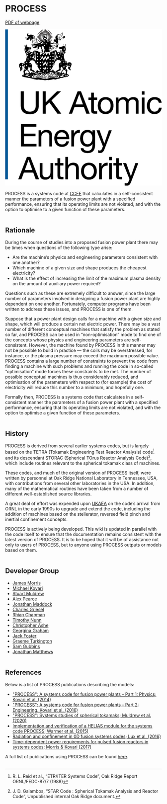 # PROCESS
[PDF of webpage](pdf/index.pdf)

<img
    title="UKAEA logo"
    src="images/ukaea-logo.png"
    alt="ukaea-logo.png"
    class="logo"
    >

PROCESS is a systems code at [CCFE](http://www.ccfe.ac.uk/) that calculates in a 
self-consistent manner the parameters of a fusion power plant with a specified 
performance, ensuring that its operating limits are not violated, and with the option 
to optimise to a given function of these parameters.
<br><br>

## Rationale

During the course of studies into a proposed fusion power plant there may be times 
when questions of the following type arise:

* Are the machine’s physics and engineering parameters consistent with one another?
* Which machine of a given size and shape produces the cheapest electricity?
* What is the effect of increasing the limit of the maximum plasma density on the 
  amount of auxiliary power required?

Questions such as these are extremely difficult to answer, since the large number of 
parameters involved in designing a fusion power plant are highly dependent on one 
another. Fortunately, computer programs have been written to address these issues, 
and PROCESS is one of them.

Suppose that a power plant design calls for a machine with a given size and 
shape, which will produce a certain net electric power. There may be a vast number of 
different conceptual machines that satisfy the problem as stated so far, and PROCESS 
can be used in “non-optimisation” mode to find one of the concepts whose physics and engineering 
parameters are self-consistent. However, the machine found by PROCESS in this manner may 
not be possible to build in practice — the coils may be overstressed, for instance, or 
the plasma pressure may exceed the maximum possible value. PROCESS contains a large number 
of constraints to prevent the code from finding a machine with such problems and running 
the code in so-called “optimisation” mode forces these constraints to be met. The number 
of possible conceptual machines is thus considerably reduced, and optimisation of the 
parameters with respect to (for example) the cost of electricity will reduce this number to a 
minimum, and hopefully one.

Formally then, PROCESS is a systems code that calculates in a self-consistent manner 
the parameters of a fusion power plant with a specified performance, ensuring that its 
operating limits are not violated, and with the option to optimise a given function of 
these parameters.
<br><br>

## History

PROCESS is derived from several earlier systems codes, but is largely based on the 
TETRA (Tokamak Engineering Test Reactor Analysis) code[^1] and its descendant STORAC 
(Spherical TOrus Reactor Analysis Code)[^2], which include routines relevant to the 
spherical tokamak class of machines.

These codes, and much of the original version of PROCESS itself, were written by 
personnel at Oak Ridge National Laboratory in Tennessee, USA, with contributions from 
several other laboratories in the USA. In addition, many of the mathematical 
routines have been taken from a number of different well-established source libraries.

A great deal of effort was expended upon 
[UKAEA](https://www.gov.uk/government/organisations/uk-atomic-energy-authority) on 
the code’s arrival from ORNL in the early 1990s to upgrade and extend the code, 
including the addition of machines based on the stellerator, reversed field pinch 
and inertial confinement concepts.

PROCESS is actively being developed. This wiki is updated in parallel with the code 
itself to ensure that the documentation remains consistent with the latest version of PROCESS. 
It is to be hoped that it will be of assistance not only to users of PROCESS, but 
to anyone using PROCESS outputs or models based on them.
<br><br>

## Developer Group

- [James Morris](mailto:james.morris2@ukaea.uk)
- [Michael Kovari](mailto:michael.kovari@ukaea.uk)
- [Stuart Muldrew](mailto:stuart.muldrew@ukaea.uk)
- [Alex Pearce](mailto:alexander.pearce@ukaea.uk)
- [Jonathan Maddock](mailto:jonathan.maddock@ukaea.uk)
- [Charles Griesel](mailto:charles.griesel@ukaea.uk)
- [Rhian Chapman](mailto:rhian.chapman@ukaea.uk)
- [Timothy Nunn](mailto:timothy.nunn@ukaea.uk)
- [Christopher Ashe](mailto:christopher.ashe@ukaea.uk)
- [Georgina Graham](mailto:georgina.graham@ukaea.uk)
- [Jack Foster](mailto:jack.foster@ukaea.uk)
- [Graeme Turkington](mailto:graeme.turkington@ukaea.uk)
- [Sam Gubbins](mailto:sam.gubbins@ukaea.uk)
- [Jonathan Matthews](mailto:jonathan.matthews@ukaea.uk)
<br><br>

## References

Below is a list of PROCESS publications describing the models:

- ["PROCESS": A systems code for fusion power plants - Part 1: 
  Physics; Kovari et al. (2014)](http://www.sciencedirect.com/science/article/pii/S0920379614005961)
- ["PROCESS": A systems code for fusion power plants - Part 2: 
Engineering, Kovari et al. (2016)](https://www.sciencedirect.com/science/article/pii/S0920379616300072)
- ["PROCESS": Systems studies of spherical tokamaks; Muldrew et al. (2020)](https://www.sciencedirect.com/science/article/pii/S0920379620300788)
- [Implementation and verification of a HELIAS module for the systems code PROCESS; Warmer et al. (2015)](https://www.sciencedirect.com/science/article/pii/S0920379614006656?via%3Dihub)
- [Radiation and confinement in 0D fusion systems codes; Lux et al. (2016)](https://iopscience.iop.org/article/10.1088/0741-3335/58/7/075001)
- [Time-dependent power requirements for pulsed fusion reactors in systems codes; Morris & Kovari (2017)](https://www.sciencedirect.com/science/article/pii/S0920379617304362) 

A full list of publications using PROCESS can be found [here](./publications.md).
<br><br>
  
[^1]: R. L. Reid et al., “ETR/ITER Systems Code”, Oak Ridge Report ORNL/FEDC-87/7 (1988)
[^2]: J. D. Galambos, “STAR Code : Spherical Tokamak Analysis and Reactor Code”, 
Unpublished internal Oak Ridge document.